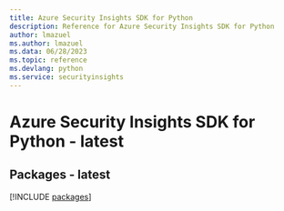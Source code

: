 ```yaml
---
title: Azure Security Insights SDK for Python
description: Reference for Azure Security Insights SDK for Python
author: lmazuel
ms.author: lmazuel
ms.data: 06/28/2023
ms.topic: reference
ms.devlang: python
ms.service: securityinsights
---
```

# Azure Security Insights SDK for Python - latest
## Packages - latest
[!INCLUDE [packages](security-insights-index.md)]